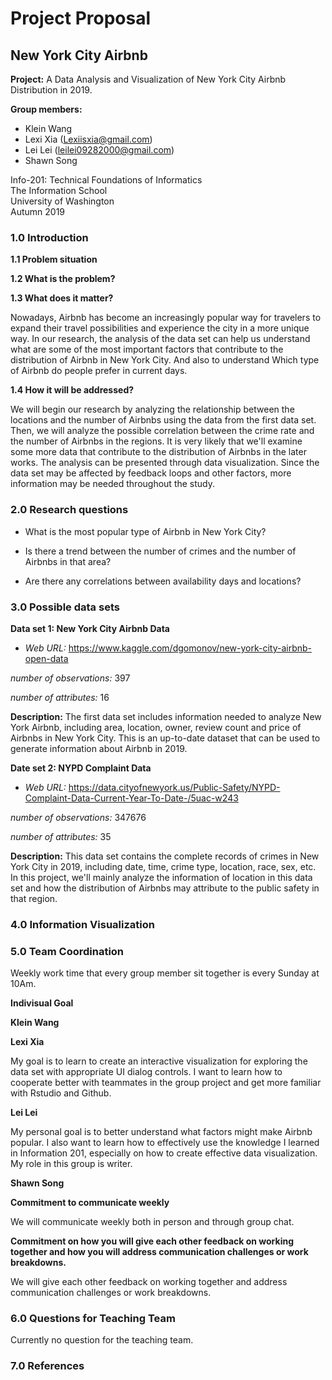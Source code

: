 # Project Proposal

## New York City Airbnb

**Project:** A Data Analysis and Visualization of New York City Airbnb Distribution in 2019.

**Group members:**
* Klein Wang
* Lexi Xia (Lexiisxia@gmail.com)
* Lei Lei (leilei09282000@gmail.com)
* Shawn Song

Info-201: Technical Foundations of Informatics<br>
The Information School<br>
University of Washington<br>
Autumn 2019


### 1.0 Introduction

**1.1 Problem situation**


**1.2 What is the problem?**

**1.3 What does it matter?**

Nowadays, Airbnb has become an increasingly popular way for travelers to expand their travel possibilities and experience the city in a more unique way. In our research, the analysis of the data set can help us understand what are some of the most important factors that contribute to the distribution of Airbnb in New York City. And also to understand Which type of Airbnb do people prefer in current days.

**1.4 How it will be addressed?**

We will begin our research by analyzing the relationship between the locations and the number of Airbnbs using the data from the first data set. Then, we will analyze the possible correlation between the crime rate and the number of Airbnbs in the regions. It is very likely that we'll examine some more data that contribute to the distribution of Airbnbs in the later works. The analysis can be presented through data visualization. Since the data set may be affected by feedback loops and other factors, more information may be needed throughout the study.

### 2.0 Research questions

* What is the most popular type of Airbnb in New York City?

* Is there a trend between the number of crimes and the number of Airbnbs in that area?

* Are there any correlations between availability days and locations?


### 3.0 Possible data sets

**Data set 1: New York City Airbnb Data**

* _Web URL:_ https://www.kaggle.com/dgomonov/new-york-city-airbnb-open-data

_number of observations:_ 397

_number of attributes:_ 16

**Description:** The first data set includes information needed to analyze New York Airbnb, including area, location, owner, review count and price of Airbnbs in New York City. This is an up-to-date dataset that can be used to generate information about Airbnb in 2019.

**Date set 2: NYPD Complaint Data**

* _Web URL:_ https://data.cityofnewyork.us/Public-Safety/NYPD-Complaint-Data-Current-Year-To-Date-/5uac-w243

_number of observations:_ 347676

_number of attributes:_ 35

**Description:** This data set contains the complete records of crimes in New York City in 2019, including date, time, crime type, location, race, sex, etc. In this project, we'll mainly analyze the information of location in this data set and how the distribution of Airbnbs may attribute to the public safety in that region.



### 4.0 Information Visualization


### 5.0 Team Coordination
Weekly work time that every group member sit together is every Sunday at 10Am.

**Indivisual Goal**

**Klein Wang**

**Lexi Xia**

My goal is to learn to create an interactive visualization for exploring the data set with appropriate UI dialog controls. I want to learn how to cooperate better with teammates in the group project and get more familiar with Rstudio and Github.

**Lei Lei**

My personal goal is to better understand what factors might make Airbnb popular. I also want to learn how to effectively use the knowledge I learned in Information 201, especially on how to create effective data visualization. My role in this group is writer.  

**Shawn Song**

**Commitment to communicate weekly**

We will communicate weekly both in person and through group chat.


**Commitment on how you will give each other feedback on working together and
how you will address communication challenges or work breakdowns.**

We will give each other feedback on working together and address communication challenges or work breakdowns.


### 6.0 Questions for Teaching Team

Currently no question for the teaching team.

### 7.0 References

